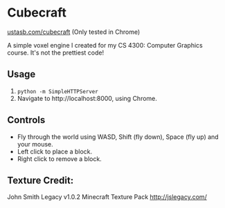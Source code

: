 # Cubecraft

[ustasb.com/cubecraft](http://ustasb.com/cubecraft) (Only tested in Chrome)

A simple voxel engine I created for my CS 4300: Computer Graphics course.
It's not the prettiest code!

## Usage
1. `python -m SimpleHTTPServer`
2. Navigate to http://localhost:8000, using Chrome.

## Controls
- Fly through the world using WASD, Shift (fly down), Space (fly up) and your mouse.
- Left click to place a block.
- Right click to remove a block.

## Texture Credit:
John Smith Legacy v1.0.2 Minecraft Texture Pack
http://jslegacy.com/
